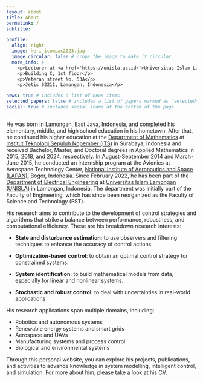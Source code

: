 ```yaml
---
layout: about
title: About
permalink: /
subtitle: 

profile:
  align: right
  image: heri_icompac2023.jpg
  image_circular: false # crops the image to make it circular
  more_info: >
    <p>Lecturer at <a href='https://unisla.ac.id/'>Universitas Islam Lamongan</a></p>
    <p>Building C, 1st floor</p>
    <p>Veteran street No. 53A</p>
    <p>Jetis 62211, Lamongan, Indonesia</p>

news: true # includes a list of news items
selected_papers: false # includes a list of papers marked as "selected={true}"
social: true # includes social icons at the bottom of the page
---
```


He was born in Lamongan, East Java, Indonesia, and completed his elementary, middle, and high school education in his hometown. After that, he continued his higher education at the <a href='https://www.its.ac.id/matematika/en/home/'>Department of Mathematics</a> at <a href='https://www.its.ac.id/'>Institut Teknologi Sepuluh Nopember (ITS)</a> in Surabaya, Indonesia and received Bachelor, Master, and Doctoral degrees in Applied Mathematics in 2015, 2018, and 2024, respectively. In August-September 2014 and March-June 2015, he conducted an internship program at the Avionics at Aerospace Technology Center, <a href='https://dirgantara-lapan.or.id/'> National Institute of Aeronautics and Space (LAPAN)</a>, Bogor, Indonesia. Since February 2022, he has been part of the <a href='https://elektro.unisla.ac.id/'>Department of Electrical Engineering</a> at <a href='https://unisla.ac.id/'>Universitas Islam Lamongan (UNISLA)</a> in Lamongan, Indonesia. The department was initially part of the Faculty of Engineering, which has since been reorganized as the Faculty of Science and Technology (FST).

His research aims to contribute to the development of control strategies and algorithms that strike a balance between performance, robustness, and computational efficiency. These are his breakdown research interests:
* **State and disturbance estimation**: to use observers and filtering techniques to enhance the accuracy of control actions.

* **Optimization-based control**: to obtain an optimal control strategy for constrained systems.

* **System identification**: to build mathematical models from data, especially for linear and nonlinear systems.
  
* **Stochastic and robust control**: to deal with uncertainties in real-world applications

His research applications span multiple domains, including:

* Robotics and autonomous systems
* Renewable energy systems and smart grids
* Aerospace and UAVs
* Manufacturing systems and process control
* Biological and environmental systems

Through this personal website, you can explore his projects, publications, and activities to advance knowledge in system modelling, intelligent control, and simulation. For more about him, please take a look at his [CV](assets/pdf/heripurnawan_CV.pdf).
